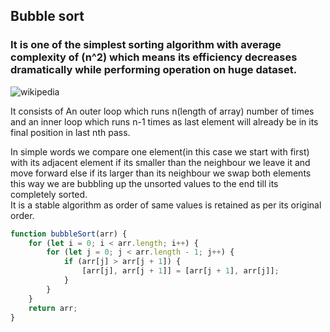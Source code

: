 ## Bubble sort
### It is one of the simplest sorting algorithm with average complexity of (n^2) which means its efficiency decreases dramatically  while performing operation on huge dataset.
![wikipedia](https://upload.wikimedia.org/wikipedia/commons/c/c8/Bubble-sort-example-300px.gif)  

It consists of An outer loop which runs n(length of array) number of times and an inner loop which runs n-1 times as last element will already be in its final position in last nth pass. 

In simple words we compare one element(in this case we start with first) with its adjacent element if its smaller than the neighbour we leave it and move forward else if its larger than its neighbour we swap both elements this way we are bubbling up the unsorted values to the end till its completely sorted.  
It is a stable algorithm as order of same values is retained as per its original order.

```javascript
function bubbleSort(arr) {
	for (let i = 0; i < arr.length; i++) {
		for (let j = 0; j < arr.length - 1; j++) {
			if (arr[j] > arr[j + 1]) {
				[arr[j], arr[j + 1]] = [arr[j + 1], arr[j]];
			}
		}
	}
	return arr;
}
```
